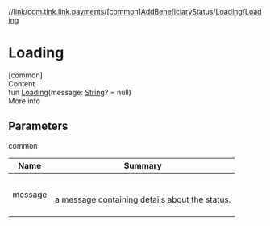 //[link](../../../index.md)/[com.tink.link.payments](../../index.md)/[[common]AddBeneficiaryStatus](../index.md)/[Loading](index.md)/[Loading](-loading.md)



# Loading  
[common]  
Content  
fun [Loading](-loading.md)(message: [String](https://kotlinlang.org/api/latest/jvm/stdlib/kotlin/-string/index.html)? = null)  
More info  


## Parameters  
  
common  
  
|  Name|  Summary| 
|---|---|
| <a name="com.tink.link.payments/AddBeneficiaryStatus.Loading/Loading/#kotlin.String?/PointingToDeclaration/"></a>message| <a name="com.tink.link.payments/AddBeneficiaryStatus.Loading/Loading/#kotlin.String?/PointingToDeclaration/"></a><br><br>a message containing details about the status.<br><br>
  
  



